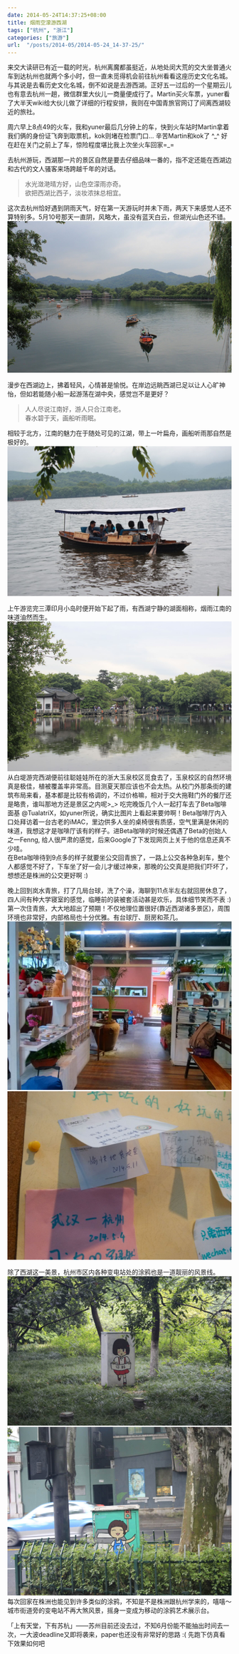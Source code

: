 ```yaml
---
date: 2014-05-24T14:37:25+08:00
title: 烟雨空濛游西湖
tags: ["杭州", "浙江"]
categories: ["旅游"]
url:  "/posts/2014-05/2014-05-24_14-37-25/"
---
```


来交大读研已有近一载的时光，杭州离魔都虽挺近，从地处闵大荒的交大坐普通火车到达杭州也就两个多小时，但一直未觅得机会前往杭州看看这座历史文化名城。与其说是去看历史文化名城，倒不如说是去游西湖。正好五一过后的一个星期云儿也有意去杭州一趟，微信群里大伙儿一商量便成行了。Martin买火车票，yuner看了大半天wiki给大伙儿做了详细的行程安排，我则在中国青旅官网订了间离西湖较近的旅社。  

周六早上8点49的火车，我和yuner最后几分钟上的车，快到火车站时Martin拿着我们俩的身份证飞奔到取票机，kok则堵在检票门口... 辛苦Martin和kok了 ^\_^  好在赶在关门之前上了车，惊险程度堪比我上次坐火车回家=\_=   

去杭州游玩，西湖那一片的景区自然是要去仔细品味一番的，指不定还能在西湖边和古代的文人骚客来场跨越千年的对话。  

> 水光潋滟晴方好，山色空濛雨亦奇。  
> 欲把西湖比西子，淡妆浓抹总相宜。

这次去杭州恰好遇到阴雨天气，好在第一天游玩时并未下雨，两天下来感觉人还不算特别多。5月10号那天一直阴，风略大，虽没有蓝天白云，但湖光山色还不错。  
![山水一色](/pictures/2014/201405/2014-05-10_15-53-18.jpg)  

漫步在西湖边上，拂着轻风，心情甚是愉悦。在岸边远眺西湖已足以让人心旷神怡，但如若能随小船一起游荡在湖中央，感觉岂不是更好？  

> 人人尽说江南好，游人只合江南老。  
> 春水碧于天，画船听雨眠。

相较于北方，江南的魅力在于随处可见的江湖，带上一叶扁舟，画船听雨那自然是极好的。  
![画船听雨](/pictures/2014/201405/2014-05-11_10-38-26.jpg)  

上午游览完三潭印月小岛时便开始下起了雨，有西湖宁静的湖面相称，烟雨江南的味道油然而生。  
![烟雨空濛游西湖](/pictures/2014/201405/2014-05-11_10-48-29.jpg)  
从白堤游完西湖便前往聪娃娃所在的浙大玉泉校区觅食去了，玉泉校区的自然环境真是极佳，植被覆盖率非常高。目测夏天那应该也不会太热。从校门外那条街的建筑布局来看，基本都是比较有格调的，不过价格嘛，相对于交大拖鞋门外的餐厅还是略贵，谁叫那地方还是景区之内呢>\_>  吃完晚饭几个人一起打车去了Beta咖啡面基 @TualatriX，如yuner所说，确实比图片上看起来要帅啊！Beta咖啡厅内入口处拜访着一台古老的iMAC，里边供多人坐的桌椅很有质感，空气里满是休闲的味道，我想这才是咖啡厅该有的样子。进Beta咖啡的时候还偶遇了Beta的创始人之一Fenng, 给人很严肃的感觉，后来Google了下发现网页上关于他的信息还真不少哇。  
在Beta咖啡待到9点多的样子就要坐公交回青旅了，一路上公交各种急刹车，整个人都感觉不好了，下车坐了好一会儿才缓过神来，那晚的公交真是把我们吓坏了，想想还是株洲的公交更好啊 :)  

晚上回到岚水青旅，打了几局台球，洗了个澡，海聊到11点半左右就回房休息了，四人间有种大学寝室的感觉，临睡前的装被套活动甚是欢乐，具体细节笑而不表 :)  第一次住青旅，大大地超出了预期！不仅地理位置很好(靠近西湖诸多景区)，周围环境也非常好，内部格局也十分优雅。有台球厅、厨房和茶几。  
![岚水青旅内部十分小资的布局](/pictures/2014/201405/2014-05-11_08-28-13.jpg)  
![我们一起旅行吧！——岚水](/pictures/2014/201405/2014-05-11_08-27-44.jpg)  

除了西湖这一美景，杭州市区内各种变电站处的涂鸦也是一道靓丽的风景线。  
![杭州欢迎你](/pictures/2014/201405/2014-05-11_09-05-56.jpg)  
![我是勤劳美丽的女交警](/pictures/2014/201405/2014-05-11_09-09-18.jpg)  
每次回家在株洲也能见到许多类似的涂鸦，不知是不是株洲跟杭州学来的，嘻嘻～ 城市街道旁的变电站不再大煞风景，摇身一变成为移动的涂鸦艺术展示台。  

「上有天堂，下有苏杭」——苏州目前还没去过，不知6月份能不能抽出时间去一次，一大波deadline又即将袭来，paper也还没有非常好的思路 :( 先跑下仿真看下效果如何吧